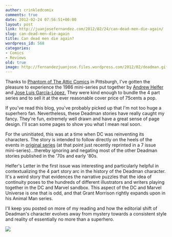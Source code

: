 ```yaml
---
author: crinkledcomix
comments: true
date: 2012-02-24 07:56:51+00:00
layout: post
link: http://juanjosefernandez.com/2012/02/24/can-dead-men-die-again/
slug: can-dead-men-die-again
title: Can dead men die again?
wordpress_id: 568
categories:
- Comics
- Reviews
old: true
image: http://fernandezjuanjose.files.wordpress.com/2012/02/deadman.gif
---
```


Thanks to [Phantom of The Attic Comics](http://www.facebook.com/pages/Phantom-of-the-Attic-Comics-Oakland/270567764926) in Pittsburgh, I've gotten the pleasure to experience the 1986 mini-series put together by [Andrew Helfer ](http://en.wikipedia.org/wiki/Andy_Helfer)and [Jose Luís García-López.](http://en.wikipedia.org/wiki/José_Luis_Garc%C3%ADa-López) They were kind enough to bundle the 4 part series and to sell it at the ever reasonable cover price of 75cents a pop.

If you've read this blog, you've probably picked up that I'm not too huge a superhero fan. Nevertheless, these Deadman stories have really caught my fancy. They're fun, extremely well drawn and have a great sense of page design. I'll scan some pages to show you what I mean real soon.

For the uninitiated, this was at a time when DC was reinventing its characters. The story is intended to follow directly on the heels of the events in [original series](http://www.pulpanddagger.com/maskedbookwyrm/other_d1.html#dead) (at that point just recently reprinted in a 7 issue mini-series)...thereby ignoring and negating most of the other Deadman stories published in the '70s and early '80s.

Helfer's Letter in the first issue was interesting and particularly helpful in contextualizing the 4 part story arc in the history of the Deadman character. It's a weird story that evidences the narrative puzzles that the idea of continuity poses to the hundreds of different illustrators and writers playing together in the DC and Marvel sandbox. This aspect of the DC and Marvel Universe is one that is odd, and that Grant Morrison rightly expands upon in his Animal Man series.

I'll keep you posted on more of my reading and how the editorial shift of Deadman's character evolves away from mystery towards a consistent style and reality of essentially no more than a superhero.

[![](http://fernandezjuanjose.files.wordpress.com/2012/02/deadman.gif)](http://fernandezjuanjose.files.wordpress.com/2012/02/deadman.gif)
